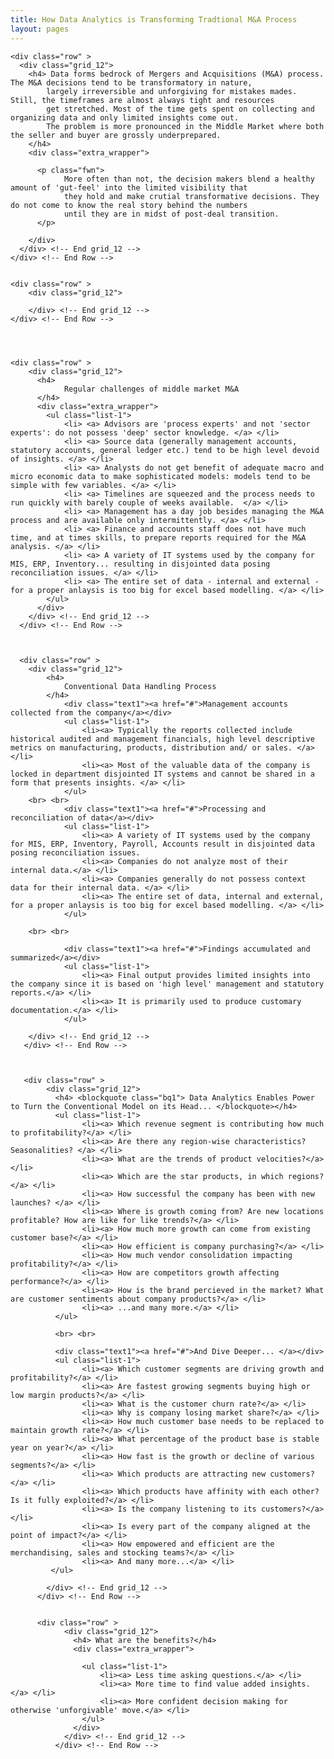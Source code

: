 ```yaml
---
title: How Data Analytics is Transforming Tradtional M&A Process
layout: pages
---
```

<section id="content">
  <div class="container">

    <div class="row" >
      <div class="grid_12">
        <h4> Data forms bedrock of Mergers and Acquisitions (M&A) process. The M&A decisions tend to be transformatory in nature, 
            largely irreversible and unforgiving for mistakes mades. Still, the timeframes are almost always tight and resources 
            get stretched. Most of the time gets spent on collecting and organizing data and only limited insights come out. 
            The problem is more pronounced in the Middle Market where both the seller and buyer are grossly underprepared.
        </h4>
        <div class="extra_wrapper">
          
          <p class="fwn"> 
                More often than not, the decision makers blend a healthy amount of 'gut-feel' into the limited visibility that 
                they hold and make crutial transformative decisions. They do not come to know the real story behind the numbers 
                until they are in midst of post-deal transition. 
          </p>

        </div>
      </div> <!-- End grid_12 -->
    </div> <!-- End Row -->


    <div class="row" >
        <div class="grid_12">

        </div> <!-- End grid_12 -->
    </div> <!-- End Row -->
      
    


    <div class="row" >
        <div class="grid_12">
          <h4>
                Regular challenges of middle market M&A 
          </h4>
          <div class="extra_wrapper">
            <ul class="list-1">
                <li> <a> Advisors are 'process experts' and not 'sector experts': do not possess 'deep' sector knowledge. </a> </li>
                <li> <a> Source data (generally management accounts, statutory accounts, general ledger etc.) tend to be high level devoid of insights. </a> </li> 
                <li> <a> Analysts do not get benefit of adequate macro and micro economic data to make sophisticated models: models tend to be simple with few variables. </a> </li>
                <li> <a> Timelines are squeezed and the process needs to run quickly with barely couple of weeks available.  </a> </li>
                <li> <a> Management has a day job besides managing the M&A process and are available only intermittently. </a> </li>
                <li> <a> Finance and accounts staff does not have much time, and at times skills, to prepare reports required for the M&A analysis. </a> </li>
                <li> <a> A variety of IT systems used by the company for MIS, ERP, Inventory... resulting in disjointed data posing reconciliation issues. </a> </li>
                <li> <a> The entire set of data - internal and external - for a proper anlaysis is too big for excel based modelling. </a> </li>
            </ul>
          </div>
        </div> <!-- End grid_12 -->
      </div> <!-- End Row -->
  


      <div class="row" >
        <div class="grid_12">
            <h4>
                Conventional Data Handling Process 
            </h4>
                <div class="text1"><a href="#">Management accounts collected from the company</a></div>
                <ul class="list-1">
                    <li><a> Typically the reports collected include historical audited and management financials, high level descriptive metrics on manufacturing, products, distribution and/ or sales. </a> </li> 
                    <li><a> Most of the valuable data of the company is locked in department disjointed IT systems and cannot be shared in a form that presents insights. </a> </li>
                </ul>
        <br> <br>
                <div class="text1"><a href="#">Processing and reconciliation of data</a></div>
                <ul class="list-1">
                    <li><a> A variety of IT systems used by the company for MIS, ERP, Inventory, Payroll, Accounts result in disjointed data posing reconciliation issues.
                    <li><a> Companies do not analyze most of their internal data.</a> </li>
                    <li><a> Companies generally do not possess context data for their internal data. </a> </li>
                    <li><a> The entire set of data, internal and external, for a proper anlaysis is too big for excel based modelling. </a> </li>
                </ul>

        <br> <br>

                <div class="text1"><a href="#">Findings accumulated and summarized</a></div>
                <ul class="list-1">
                    <li><a> Final output provides limited insights into the company since it is based on 'high level' management and statutory reports.</a> </li>
                    <li><a> It is primarily used to produce customary documentation.</a> </li>
                </ul>

        </div> <!-- End grid_12 -->
       </div> <!-- End Row -->
      
    

       <div class="row" >
            <div class="grid_12">
              <h4> <blockquote class="bq1"> Data Analytics Enables Power to Turn the Conventional Model on its Head... </blockquote></h4>
              <ul class="list-1">
                    <li><a> Which revenue segment is contributing how much to profitability?</a> </li>
                    <li><a> Are there any region-wise characteristics? Seasonalities? </a> </li>
                    <li><a> What are the trends of product velocities?</a> </li>
                    <li><a> Which are the star products, in which regions?</a> </li>
                    <li><a> How successful the company has been with new launches? </a> </li>
                    <li><a> Where is growth coming from? Are new locations profitable? How are like for like trends?</a> </li>
                    <li><a> How much more growth can come from existing customer base?</a> </li>
                    <li><a> How efficient is company purchasing?</a> </li>
                    <li><a> How much vendor consolidation impacting profitability?</a> </li>
                    <li><a> How are competitors growth affecting performance?</a> </li>
                    <li><a> How is the brand percieved in the market? What are customer sentiments about company products?</a> </li> 
                    <li><a> ...and many more.</a> </li>
              </ul>

              <br> <br>

              <div class="text1"><a href="#">And Dive Deeper... </a></div>
              <ul class="list-1">
                    <li><a> Which customer segments are driving growth and profitability?</a> </li>
                    <li><a> Are fastest growing segments buying high or low margin products?</a> </li>
                    <li><a> What is the customer churn rate?</a> </li>
                    <li><a> Why is company losing market share?</a> </li>
                    <li><a> How much customer base needs to be replaced to maintain growth rate?</a> </li>
                    <li><a> What percentage of the product base is stable year on year?</a> </li>
                    <li><a> How fast is the growth or decline of various segments?</a> </li>
                    <li><a> Which products are attracting new customers?</a> </li>
                    <li><a> Which products have affinity with each other? Is it fully exploited?</a> </li>
                    <li><a> Is the company listening to its customers?</a> </li>
                    <li><a> Is every part of the company aligned at the point of impact?</a> </li>
                    <li><a> How empowered and efficient are the merchandising, sales and stocking teams?</a> </li>
                    <li><a> And many more...</a> </li>
             </ul>

            </div> <!-- End grid_12 -->
          </div> <!-- End Row -->
      
      
          <div class="row" >
                <div class="grid_12">
                  <h4> What are the benefits?</h4>
                  <div class="extra_wrapper">
                   
                    <ul class="list-1">
                        <li><a> Less time asking questions.</a> </li>
                        <li><a> More time to find value added insights.</a> </li>
                        <li><a> More confident decision making for otherwise 'unforgivable' move.</a> </li> 
                    </ul>          
                  </div>
                </div> <!-- End grid_12 -->
              </div> <!-- End Row -->
          


  </div>
</section>
